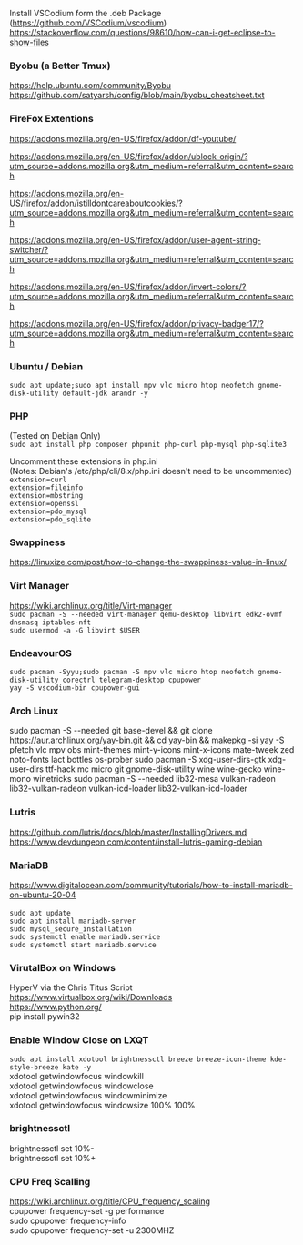 Install VSCodium form the .deb Package (https://github.com/VSCodium/vscodium) <br>
https://stackoverflow.com/questions/98610/how-can-i-get-eclipse-to-show-files

### Byobu (a Better Tmux)
https://help.ubuntu.com/community/Byobu <br>
https://github.com/satyarsh/config/blob/main/byobu_cheatsheet.txt <br>

### FireFox Extentions
https://addons.mozilla.org/en-US/firefox/addon/df-youtube/

https://addons.mozilla.org/en-US/firefox/addon/ublock-origin/?utm_source=addons.mozilla.org&utm_medium=referral&utm_content=search

https://addons.mozilla.org/en-US/firefox/addon/istilldontcareaboutcookies/?utm_source=addons.mozilla.org&utm_medium=referral&utm_content=search

https://addons.mozilla.org/en-US/firefox/addon/user-agent-string-switcher/?utm_source=addons.mozilla.org&utm_medium=referral&utm_content=search

https://addons.mozilla.org/en-US/firefox/addon/invert-colors/?utm_source=addons.mozilla.org&utm_medium=referral&utm_content=search

https://addons.mozilla.org/en-US/firefox/addon/privacy-badger17/?utm_source=addons.mozilla.org&utm_medium=referral&utm_content=search
<br>

### Ubuntu / Debian
`sudo apt update;sudo apt install mpv vlc micro htop neofetch gnome-disk-utility default-jdk arandr -y`

### PHP
(Tested on Debian Only) <br>
`sudo apt install php composer phpunit php-curl php-mysql php-sqlite3` <br>

Uncomment these extensions in php.ini <br>
(Notes: Debian's /etc/php/cli/8.x/php.ini doesn't need to be uncommented) <br>
`extension=curl` <br>
`extension=fileinfo` <br>
`extension=mbstring` <br>
`extension=openssl` <br>
`extension=pdo_mysql` <br>
`extension=pdo_sqlite`


### Swappiness
https://linuxize.com/post/how-to-change-the-swappiness-value-in-linux/

### Virt Manager 
https://wiki.archlinux.org/title/Virt-manager <br>
`sudo pacman -S --needed virt-manager qemu-desktop libvirt edk2-ovmf dnsmasq iptables-nft` <br>
`sudo usermod -a -G libvirt $USER`

### EndeavourOS
`sudo pacman -Syyu;sudo pacman -S mpv vlc micro htop neofetch gnome-disk-utility corectrl telegram-desktop cpupower` <br>
`yay -S vscodium-bin cpupower-gui`

### Arch Linux
sudo pacman -S --needed git base-devel && git clone https://aur.archlinux.org/yay-bin.git && cd yay-bin && makepkg -si
yay -S pfetch vlc mpv obs mint-themes mint-y-icons mint-x-icons mate-tweek zed noto-fonts lact bottles os-prober
sudo pacman -S xdg-user-dirs-gtk xdg-user-dirs ttf-hack mc micro git gnome-disk-utility wine wine-gecko wine-mono winetricks
sudo pacman -S --needed lib32-mesa vulkan-radeon lib32-vulkan-radeon vulkan-icd-loader lib32-vulkan-icd-loader
<br>
### Lutris
https://github.com/lutris/docs/blob/master/InstallingDrivers.md <br>
https://www.devdungeon.com/content/install-lutris-gaming-debian
<br>
### MariaDB
https://www.digitalocean.com/community/tutorials/how-to-install-mariadb-on-ubuntu-20-04 <br>
<br>
`sudo apt update` <br>
`sudo apt install mariadb-server` <br>
`sudo mysql_secure_installation` <br>
`sudo systemctl enable mariadb.service` <br>
`sudo systemctl start mariadb.service` <br>

### VirutalBox on Windows 
HyperV via the Chris Titus Script <br>
https://www.virtualbox.org/wiki/Downloads <br>
https://www.python.org/ <br>
pip install pywin32 <br>

### Enable Window Close on LXQT 
`sudo apt install xdotool brightnessctl breeze breeze-icon-theme kde-style-breeze kate -y` <br>
xdotool getwindowfocus windowkill <br>
xdotool getwindowfocus windowclose <br>
xdotool getwindowfocus windowminimize <br>
xdotool getwindowfocus windowsize 100% 100% <br>

### brightnessctl
brightnessctl set 10%- <br>
brightnessctl set 10%+ <br>

### CPU Freq Scalling
https://wiki.archlinux.org/title/CPU_frequency_scaling <br>
cpupower frequency-set -g performance <br>
sudo cpupower frequency-info <br>
sudo cpupower frequency-set -u 2300MHZ <br>
